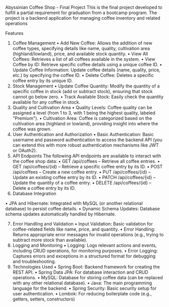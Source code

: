 Abyssinian Coffee Shop - Final Project
This is the final project developed to fulfill a partial requirement for graduation from a bootcamp program. The project is a backend application for managing coffee inventory and related operations

Features
1. Coffee Management
   •	Add New Coffee: Allows the addition of new coffee types, specifying details like name, quality, cultivation area (highland/lowland), price, and available stock quantity.
   •	View All Coffees: Retrieves a list of all coffees available in the system.
   •	View Coffee by ID: Retrieve specific coffee details using a unique coffee ID.
   •	Update Coffee Information: Update coffee details (name, quality, price, etc.) by specifying the coffee ID.
   •	Delete Coffee: Deletes a specific coffee entry by its unique ID.
2. Stock Management
   •	Update Coffee Quantity: Modify the quantity of a specific coffee in stock (add or subtract stock), ensuring that stock cannot go below zero.
   •	Track Available Stock: Easily check the quantity available for any coffee in stock.
3. Quality and Cultivation Area
   •	Quality Levels: Coffee quality can be assigned a level (from 1 to 3, with 1 being the highest quality, labeled "Premium").
   •	Cultivation Area: Coffee is categorized based on the cultivation area (highland or lowland), providing insight into where the coffee was grown.
4. User Authentication and Authorization
   •	Basic Authentication: Basic username and password authentication to access the backend API (you can extend this with more robust authentication mechanisms like JWT or OAuth2).
5. API Endpoints
   The following API endpoints are available to interact with the coffee shop data:
   •	GET /api/coffees – Retrieve all coffee entries.
   •	GET /api/coffees/{id} – Retrieve a specific coffee entry by its ID.
   •	POST /api/coffees – Create a new coffee entry.
   •	PUT /api/coffees/{id} – Update an existing coffee entry by its ID.
   •	PATCH /api/coffees/{id} – Update the quantity of a coffee entry.
   •	DELETE /api/coffees/{id} – Delete a coffee entry by its ID.
6. Database Integration

•	JPA and Hibernate: Integrated with MySQL (or another relational database) to persist coffee details.
•	Dynamic Schema Updates: Database schema updates automatically handled by Hibernate.

7. Error Handling and Validation
   •	Input Validation: Basic validation for coffee-related fields like name, price, and quantity.
   •	Error Handling: Returns appropriate error messages for invalid operations (e.g., trying to subtract more stock than available).
8. Logging and Monitoring
   •	Logging: Logs relevant actions and events, including CRUD operations, for monitoring purposes.
   •	Error Logging: Captures errors and exceptions in a structured format for debugging and troubleshooting.
9. Technologies Used
   •	Spring Boot: Backend framework for creating the REST API.
   •	Spring Data JPA: For database interaction and CRUD operations.
   •	MySQL: Database for storing coffee data (can be replaced with any other relational database).
   •	Java: The main programming language for the backend.
   •	Spring Security: Basic security setup for user authentication.
   •	Lombok: For reducing boilerplate code (e.g., getters, setters, constructors)